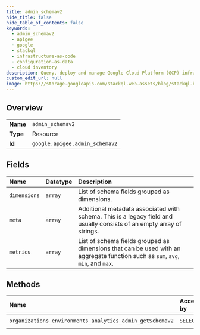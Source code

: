 ```yaml
---
title: admin_schemav2
hide_title: false
hide_table_of_contents: false
keywords:
  - admin_schemav2
  - apigee
  - google    
  - stackql
  - infrastructure-as-code
  - configuration-as-data
  - cloud inventory
description: Query, deploy and manage Google Cloud Platform (GCP) infrastructure and resources using SQL
custom_edit_url: null
image: https://storage.googleapis.com/stackql-web-assets/blog/stackql-blog-post-featured-image.png
---
```

  
    

## Overview
<table><tbody>
<tr><td><b>Name</b></td><td><code>admin_schemav2</code></td></tr>
<tr><td><b>Type</b></td><td>Resource</td></tr>
<tr><td><b>Id</b></td><td><code>google.apigee.admin_schemav2</code></td></tr>
</tbody></table>

## Fields
| Name | Datatype | Description |
|:-----|:---------|:------------|
| `dimensions` | `array` | List of schema fields grouped as dimensions. |
| `meta` | `array` | Additional metadata associated with schema. This is a legacy field and usually consists of an empty array of strings. |
| `metrics` | `array` | List of schema fields grouped as dimensions that can be used with an aggregate function such as `sum`, `avg`, `min`, and `max`. |
## Methods
| Name | Accessible by | Required Params |
|:-----|:--------------|:----------------|
| `organizations_environments_analytics_admin_getSchemav2` | `SELECT` | `environmentsId, organizationsId` |
